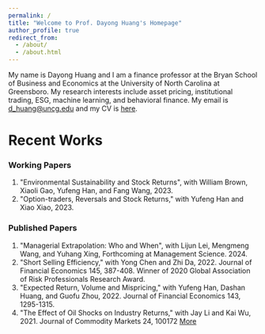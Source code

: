 ```yaml
---
permalink: /
title: "Welcome to Prof. Dayong Huang's Homepage"
author_profile: true
redirect_from: 
  - /about/
  - /about.html
---
```


My name is Dayong Huang and I am a finance professor at the Bryan School of Business and Economics at the University of North Carolina at Greensboro. My research interests include asset pricing, institutional trading, ESG, machine learning, and behavioral finance. My email is d_huang@uncg.edu and my CV is [here](https://dayong-huang.github.io/cv/).

Recent Works
======
### Working Papers
  1. "Environmental Sustainability and Stock Returns", with William Brown, Xiaoli Gao, Yufeng Han, and Fang Wang, 2023.
  2. "Option-traders, Reversals and Stock Returns," with Yufeng Han and Xiao Xiao, 2023.
 
### Published Papers
  1. "Managerial Extrapolation: Who and When", with Lijun Lei, Mengmeng Wang, and Yuhang Xing, Forthcoming at Management Science. 2024.
  2. "Short Selling Efficiency," with Yong Chen and Zhi Da, 2022. Journal of Financial Economics 145, 387-408. Winner of 2020 Global Association of Risk Professionals Research Award.
  3. "Expected Return, Volume and Mispricing," with Yufeng Han, Dashan Huang, and Guofu Zhou, 2022. Journal of Financial Economics 143, 1295-1315.
  4. "The Effect of Oil Shocks on Industry Returns," with Jay Li and Kai Wu, 2021. Journal of Commodity Markets 24, 100172
[More](https://dayong-huang.github.io/publications/)
